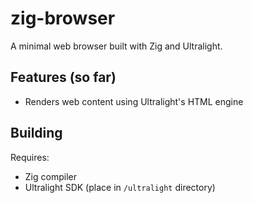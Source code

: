 # zig-browser

A minimal web browser built with Zig and Ultralight.

## Features (so far)
- Renders web content using Ultralight's HTML engine


## Building
Requires:
- Zig compiler
- Ultralight SDK (place in `/ultralight` directory)
